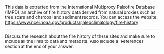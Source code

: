 
This data is extracted from the International Multiproxy Paleofire Database (IMPD), an archive of fire history data derived from natural proxies such as tree scars and charcoal and sediment records. You can access the website: https://www.ncei.noaa.gov/products/paleoclimatology/fire-history

----------

Discuss the research about the fire history of these sites and make sure to include all the links to data and metadata. Also include a 'References' section at the end of your answer.